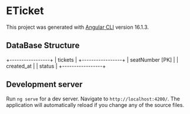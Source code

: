 # ETicket

This project was generated with [Angular CLI](https://github.com/angular/angular-cli) version 16.1.3.

## DataBase Structure

   +-----------------+
   |    tickets      |
   +-----------------+
   | seatNumber [PK] |
   | created_at      |
   | status          |
   +-----------------+


## Development server

Run `ng serve` for a dev server. Navigate to `http://localhost:4200/`. The application will automatically reload if you change any of the source files.

